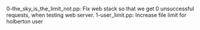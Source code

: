 0-the_sky_is_the_limit_not.pp: Fix web stack so that we get 0 unsuccessful requests, when testing web  server.
1-user_limit.pp: Increase file limit for holberton user

